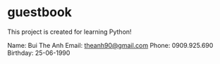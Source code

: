 # guestbook
This project is created for learning Python!

Name: Bui The Anh
Email: theanh90@gmail.com
Phone: 0909.925.690
Birthday: 25-06-1990